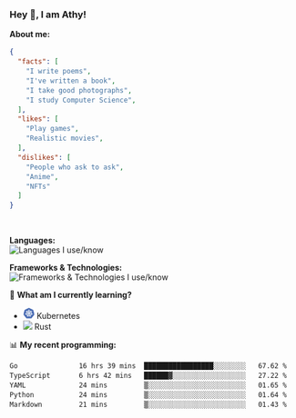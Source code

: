 ### Hey 👋, I am Athy!<br>

**About me:**


```json
{
  "facts": [
    "I write poems",
    "I've written a book",
    "I take good photographs",
    "I study Computer Science",
  ],
  "likes": [
    "Play games",
    "Realistic movies",
  ],
  "dislikes": [
    "People who ask to ask",
    "Anime",
    "NFTs"
  ]
}
```
<br>


**Languages:**<br>
![Languages I use/know](https://skillicons.dev/icons?i=py,js,html,go,lua,java)

**Frameworks & Technologies:**<br />
![Frameworks & Technologies I use/know](https://skillicons.dev/icons?i=nodejs,nextjs,ts,react,express,docker,kubernetes,mysql,postgresql,mongodb,git,github,tailwind,prisma)

📙 **What am I currently learning?**

- <img height="20" src="https://github.com/devicons/devicon/blob/master/icons/kubernetes/kubernetes-plain.svg" />  Kubernetes
- <img height="20" src="https://cdn.jsdelivr.net/gh/devicons/devicon/icons/rust/rust-plain.svg" /> Rust

📊 **My recent programming:**

<!--START_SECTION:waka-->

```txt
Go               16 hrs 39 mins  █████████████████░░░░░░░░   67.62 %
TypeScript       6 hrs 42 mins   ██████▓░░░░░░░░░░░░░░░░░░   27.22 %
YAML             24 mins         ▒░░░░░░░░░░░░░░░░░░░░░░░░   01.65 %
Python           24 mins         ▒░░░░░░░░░░░░░░░░░░░░░░░░   01.64 %
Markdown         21 mins         ▒░░░░░░░░░░░░░░░░░░░░░░░░   01.43 %
```

<!--END_SECTION:waka-->
